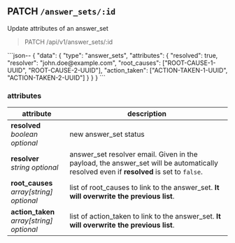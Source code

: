 ## PATCH `/answer_sets/:id`

Update attributes of an answer_set

<blockquote class="lang-specific"><p>PATCH /api/v1/answer_sets/:id</p></blockquote>
```json--
{
  "data": {
    "type": "answer_sets",
    "attributes": {
        "resolved": true,
        "resolver": "john.doe@example.com",
        "root_causes": ["ROOT-CAUSE-1-UUID", "ROOT-CAUSE-2-UUID"],
        "action_taken": ["ACTION-TAKEN-1-UUID", "ACTION-TAKEN-2-UUID"]
    }
  }
}
```

### attributes

attribute          | description
------------- | -------------
__resolved__<br> _boolean_ _optional_ | new answer_set status
__resolver__<br> _string_ _optional_ | answer_set resolver email. Given in the payload, the answer_set will be automatically resolved even if __resolved__ is set to `false`.
__root_causes__<br> _array[string]_ _optional_ | list of root_causes to link to the answer_set. <b>It will overwrite the previous list</b>.
__action_taken__<br> _array[string]_ _optional_ | list of action_taken to link to the answer_set. <b>It will overwrite the previous list</b>.
